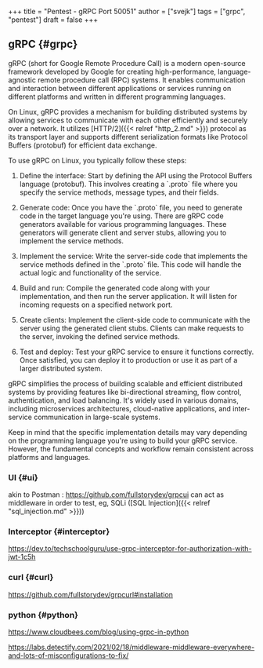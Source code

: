 +++
title = "Pentest - gRPC Port 50051"
author = ["svejk"]
tags = ["grpc", "pentest"]
draft = false
+++

## gRPC {#grpc}

gRPC (short for Google Remote Procedure Call) is a modern open-source framework developed by Google for creating high-performance, language-agnostic remote procedure call (RPC) systems. It enables communication and interaction between different applications or services running on different platforms and written in different programming languages.

On Linux, gRPC provides a mechanism for building distributed systems by allowing services to communicate with each other efficiently and securely over a network. It utilizes [HTTP/2]({{< relref "http_2.md" >}}) protocol as its transport layer and supports different serialization formats like Protocol Buffers (protobuf) for efficient data exchange.

To use gRPC on Linux, you typically follow these steps:

1.  Define the interface: Start by defining the API using the Protocol Buffers language (protobuf). This involves creating a \`.proto\` file where you specify the service methods, message types, and their fields.

2.  Generate code: Once you have the \`.proto\` file, you need to generate code in the target language you're using. There are gRPC code generators available for various programming languages. These generators will generate client and server stubs, allowing you to implement the service methods.

3.  Implement the service: Write the server-side code that implements the service methods defined in the \`.proto\` file. This code will handle the actual logic and functionality of the service.

4.  Build and run: Compile the generated code along with your implementation, and then run the server application. It will listen for incoming requests on a specified network port.

5.  Create clients: Implement the client-side code to communicate with the server using the generated client stubs. Clients can make requests to the server, invoking the defined service methods.

6.  Test and deploy: Test your gRPC service to ensure it functions correctly. Once satisfied, you can deploy it to production or use it as part of a larger distributed system.

gRPC simplifies the process of building scalable and efficient distributed systems by providing features like bi-directional streaming, flow control, authentication, and load balancing. It's widely used in various domains, including microservices architectures, cloud-native applications, and inter-service communication in large-scale systems.

Keep in mind that the specific implementation details may vary depending on the programming language you're using to build your gRPC service. However, the fundamental concepts and workflow remain consistent across platforms and languages.


### UI {#ui}

akin to Postman : <https://github.com/fullstorydev/grpcui>
can act as middleware in order to test, eg, SQLi ([SQL Injection]({{< relref "sql_injection.md" >}}))


### Interceptor {#interceptor}

<https://dev.to/techschoolguru/use-grpc-interceptor-for-authorization-with-jwt-1c5h>


### curl {#curl}

<https://github.com/fullstorydev/grpcurl#installation>


### python {#python}

<https://www.cloudbees.com/blog/using-grpc-in-python>

<https://labs.detectify.com/2021/02/18/middleware-middleware-everywhere-and-lots-of-misconfigurations-to-fix/>
